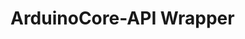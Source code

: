 ArduinoCore-API Wrapper
===============================================================================
